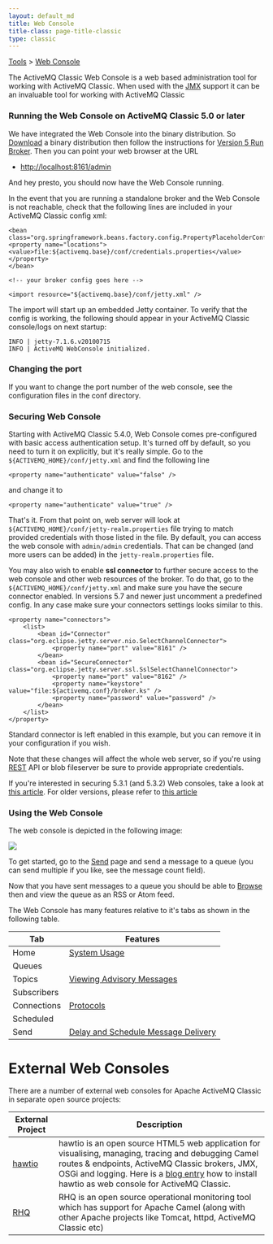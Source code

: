 ```yaml
---
layout: default_md
title: Web Console 
title-class: page-title-classic
type: classic
---
```


[Tools](tools) > [Web Console](web-console)


The ActiveMQ Classic Web Console is a web based administration tool for working with ActiveMQ Classic. When used with the [JMX](jmx) support it can be an invaluable tool for working with ActiveMQ Classic

### Running the Web Console on ActiveMQ Classic 5.0 or later

We have integrated the Web Console into the binary distribution. So [Download](download) a binary distribution then follow the instructions for [Version 5 Run Broker](run-broker). Then you can point your web browser at the URL

*   [http://localhost:8161/admin](http://localhost:8161/admin)

And hey presto, you should now have the Web Console running.

In the event that you are running a standalone broker and the Web Console is not reachable, check that the following lines are included in your ActiveMQ Classic config xml:
```
<bean class="org.springframework.beans.factory.config.PropertyPlaceholderConfigurer">
<property name="locations">
<value>file:${activemq.base}/conf/credentials.properties</value>
</property>
</bean>

<!-- your broker config goes here -->

<import resource="${activemq.base}/conf/jetty.xml" />
```
The import will start up an embedded Jetty container. To verify that the config is working, the following should appear in your ActiveMQ Classic console/logs on next startup:
```
INFO | jetty-7.1.6.v20100715
INFO | ActiveMQ WebConsole initialized.
```

### Changing the port

If you want to change the port number of the web console, see the configuration files in the conf directory.

### Securing Web Console

Starting with ActiveMQ Classic 5.4.0, Web Console comes pre-configured with basic access authentication setup. It's turned off by default, so you need to turn it on explicitly, but it's really simple. Go to the `${ACTIVEMQ_HOME}/conf/jetty.xml` and find the following line
```
<property name="authenticate" value="false" />
```
and change it to
```
<property name="authenticate" value="true" />
```
That's it. From that point on, web server will look at `${ACTIVEMQ_HOME}/conf/jetty-realm.properties` file trying to match provided credentials with those listed in the file. By default, you can access the web console with `admin/admin` credentials. That can be changed (and more users can be added) in the `jetty-realm.properties` file.

You may also wish to enable **ssl connector** to further secure access to the web console and other web resources of the broker. To do that, go to the `${ACTIVEMQ_HOME}/conf/jetty.xml` and make sure you have the secure connector enabled. In versions 5.7 and newer just uncomment a predefined config. In any case make sure your connectors settings looks similar to this.
```
<property name="connectors">
    <list>
        <bean id="Connector" class="org.eclipse.jetty.server.nio.SelectChannelConnector">
            <property name="port" value="8161" />
        </bean>
        <bean id="SecureConnector" class="org.eclipse.jetty.server.ssl.SslSelectChannelConnector">
            <property name="port" value="8162" />
            <property name="keystore" value="file:${activemq.conf}/broker.ks" />
            <property name="password" value="password" />
        </bean>
    </list>
</property>
```
Standard connector is left enabled in this example, but you can remove it in your configuration if you wish.

Note that these changes will affect the whole web server, so if you're using [REST](rest) API or blob fileserver be sure to provide appropriate credentials.

If you're interested in securing 5.3.1 (and 5.3.2) Web consoles, take a look at [this article](http://www.nighttale.net/activemq/securing-activemq-531-console.html). For older versions, please refer to [this article](http://it.toolbox.com/blogs/unix-sysadmin/securing-activemq-web-console-27727)

### Using the Web Console

The web console is depicted in the following image:

![](assets/img/web_console.png)

To get started, go to the [Send](http://localhost:8080/activemq-web-console/send.jsp) page and send a message to a queue (you can send multiple if you like, see the message count field).

Now that you have sent messages to a queue you should be able to [Browse](http://localhost:8080/activemq-web-console/browse.jsp) then and view the queue as an RSS or Atom feed.

The Web Console has many features relative to it's tabs as shown in the following table.

Tab|Features
---|---
Home|[System Usage](producer-flow-control.md#ProducerFlowControl-Systemusage)
Queues|
Topics|[Viewing Advisory Messages](advisory-message)
Subscribers|
Connections|[Protocols](protocols)
Scheduled|
Send|[Delay and Schedule Message Delivery](delay-and-schedule-message-delivery)

External Web Consoles
=====================

There are a number of external web consoles for Apache ActiveMQ Classic in separate open source projects:

External Project|Description
---|---
[hawtio](http://hawt.io/)|hawtio is an open source HTML5 web application for visualising, managing, tracing and debugging Camel routes & endpoints, ActiveMQ Classic brokers, JMX, OSGi and logging. Here is a [blog entry](http://www.bennet-schulz.com/2016/07/apache-activemq-and-hawtio.html) how to install hawtio as web console for ActiveMQ Classic.
[RHQ](http://www.jboss.org/rhq)|RHQ is an open source operational monitoring tool which has support for Apache Camel (along with other Apache projects like Tomcat, httpd, ActiveMQ Classic etc)

